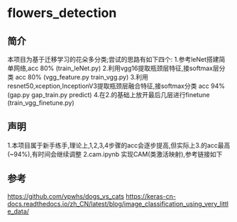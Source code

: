 # flowers_detection
## 简介
本项目为基于迁移学习的花朵多分类;尝试的思路有如下四个:
1.参考leNet搭建简单网络,acc 80%
(train_leNet.py)
2.利用vgg16提取瓶颈层特征,接softmax层分类 acc 80%
(vgg_feature.py train_vgg.py)
3.利用resnet50,xception,InceptionV3提取瓶颈层融合特征,接softmax分类 acc 94%
(gap.py gap_train.py predict)
4.在2.的基础上放开最后几层进行finetune
(train_vgg_finetune.py)

## 声明
1.本项目属于新手练手,理论上,1,2,3,4步骤的acc会逐步提高,但实际上3.的acc最高(~94%),有时间会继续调整
2.cam.ipynb 实现CAM(类激活映射),参考链接如下

## 参考

https://github.com/ypwhs/dogs_vs_cats
https://keras-cn-docs.readthedocs.io/zh_CN/latest/blog/image_classification_using_very_little_data/
